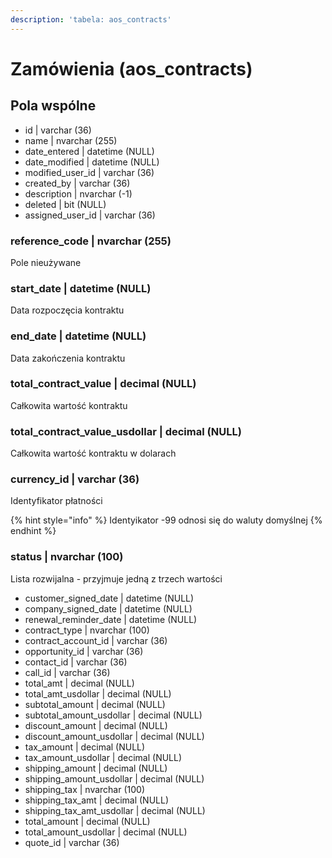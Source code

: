 ```yaml
---
description: 'tabela: aos_contracts'
---
```


# Zamówienia \(aos\_contracts\)

## Pola wspólne

* id \| varchar \(36\) 
* name \| nvarchar \(255\) 
* date\_entered \| datetime \(NULL\) 
* date\_modified \| datetime \(NULL\) 
* modified\_user\_id \| varchar \(36\) 
* created\_by \| varchar \(36\) 
* description \| nvarchar \(-1\) 
* deleted \| bit \(NULL\) 
* assigned\_user\_id \| varchar \(36\) 

### reference\_code \| nvarchar \(255\) 

Pole nieużywane

### start\_date \| datetime \(NULL\) 

Data rozpoczęcia kontraktu

### end\_date \| datetime \(NULL\) 

Data zakończenia kontraktu

### total\_contract\_value \| decimal \(NULL\) 

Całkowita wartość kontraktu

### total\_contract\_value\_usdollar \| decimal \(NULL\) 

Całkowita wartość kontraktu w dolarach

### currency\_id \| varchar \(36\) 

Identyfikator płatności

{% hint style="info" %}
Identyikator -99 odnosi się do waluty domyślnej
{% endhint %}

### status \| nvarchar \(100\) 

Lista rozwijalna - przyjmuje jedną z trzech wartości



* customer\_signed\_date \| datetime \(NULL\) 
* company\_signed\_date \| datetime \(NULL\) 
* renewal\_reminder\_date \| datetime \(NULL\) 
* contract\_type \| nvarchar \(100\) 
* contract\_account\_id \| varchar \(36\) 
* opportunity\_id \| varchar \(36\) 
* contact\_id \| varchar \(36\) 
* call\_id \| varchar \(36\) 
* total\_amt \| decimal \(NULL\) 
* total\_amt\_usdollar \| decimal \(NULL\) 
* subtotal\_amount \| decimal \(NULL\) 
* subtotal\_amount\_usdollar \| decimal \(NULL\) 
* discount\_amount \| decimal \(NULL\) 
* discount\_amount\_usdollar \| decimal \(NULL\) 
* tax\_amount \| decimal \(NULL\) 
* tax\_amount\_usdollar \| decimal \(NULL\) 
* shipping\_amount \| decimal \(NULL\) 
* shipping\_amount\_usdollar \| decimal \(NULL\) 
* shipping\_tax \| nvarchar \(100\) 
* shipping\_tax\_amt \| decimal \(NULL\) 
* shipping\_tax\_amt\_usdollar \| decimal \(NULL\) 
* total\_amount \| decimal \(NULL\) 
* total\_amount\_usdollar \| decimal \(NULL\) 
* quote\_id \| varchar \(36\)

### 

